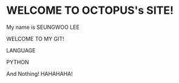 # WELCOME TO OCTOPUS's SITE!
 My name is SEUNGWOO LEE
 
 WELCOME TO MY GIT!
 
 LANGUAGE
 
 PYTHON
 
 And Nothing! HAHAHAHA!
